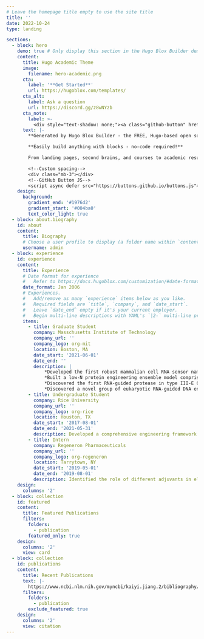 ```yaml
---
# Leave the homepage title empty to use the site title
title: ''
date: 2022-10-24
type: landing

sections:
  - block: hero
    demo: true # Only display this section in the Hugo Blox Builder demo site
    content:
      title: Hugo Academic Theme
      image:
        filename: hero-academic.png
      cta:
        label: '**Get Started**'
        url: https://hugoblox.com/templates/
      cta_alt:
        label: Ask a question
        url: https://discord.gg/z8wNYzb
      cta_note:
        label: >-
          <div style="text-shadow: none;"><a class="github-button" href="https://github.com/HugoBlox/hugo-blox-builder" data-icon="octicon-star" data-size="large" data-show-count="true" aria-label="Star">Star Hugo Blox Builder</a></div><div style="text-shadow: none;"><a class="github-button" href="https://github.com/HugoBlox/theme-academic-cv" data-icon="octicon-star" data-size="large" data-show-count="true" aria-label="Star">Star the Academic template</a></div>
      text: |-
        **Generated by Hugo Blox Builder - the FREE, Hugo-based open source website builder trusted by 500,000+ sites.**

        **Easily build anything with blocks - no-code required!**

        From landing pages, second brains, and courses to academic resumés, conferences, and tech blogs.

        <!--Custom spacing-->
        <div class="mb-3"></div>
        <!--GitHub Button JS-->
        <script async defer src="https://buttons.github.io/buttons.js"></script>
    design:
      background:
        gradient_end: '#1976d2'
        gradient_start: '#004ba0'
        text_color_light: true
  - block: about.biography
    id: about
    content:
      title: Biography
      # Choose a user profile to display (a folder name within `content/authors/`)
      username: admin
  - block: experience
    id: experience
    content:
      title: Experience
      # Date format for experience
      #   Refer to https://docs.hugoblox.com/customization/#date-format
      date_format: Jan 2006
      # Experiences.
      #   Add/remove as many `experience` items below as you like.
      #   Required fields are `title`, `company`, and `date_start`.
      #   Leave `date_end` empty if it's your current employer.
      #   Begin multi-line descriptions with YAML's `|2-` multi-line prefix.
      items:
        - title: Graduate Student
          company: Masschusetts Institute of Technology
          company_url: ''
          company_logo: org-mit
          location: Boston, MA
          date_start: '2021-06-01'
          date_end: ''
          description: | 
              *Developed the first robust mammalian cell RNA sensor named reprogrammable ADAR sensors (RADARS) that senses endogenous RNA transcripts down to 13TPM and release arbitrary payload upon ADAR mediated stop codon editing. I demonstrated this technology for cell state-specific apoptosis, molecular recording (lineage tracing with CRE), in vivo detection of tissue markers with live bioluminescence imaging, and RNA gated synthetic mRNA cytokine therapies for RNA immunotherapy in solid tumor.
              *Built a low-N protein engineering ensemble model comprising large protein langue model (ESM) and domain specific expert top layer for rapid evolution of enzymatic function. This model achieved SOTA performance on public DMS datasets. I deployed this model on a novel miniature CRISPR nuclease (PsaCas12f) and rapidly evolved a 10-fold more active enPsaCas12f for in vivo genome editing. Using this model, I evolved a SOTA T7 RNA polymerase that produces mRNA with near zero immunogenicity, BXB1 integrase that are 2-fold more active than wild type, and carbonic anhydrase with 20% increased thermal and PH stability. 
              *Discovered the first RNA-guided protease in type III-E CRISPR systems (Craspase Cas7-11/Csx29/Csx30). This is the first known abortive infection module in bacterial antiviral defense systems that utilize post-translational protein cleavage upon RNA detection. I reprogrammed the system to function as a RNA sensor system in mammalian cell and demonstrated the potential for mammalian cell RNA diagnostic and therapy. 
              *Discovered a novel group of eukaryotic RNA-guided DNA endonucleases (Fanzor). This is the first example of RNA-guided DNA cleavage mechanism in eukaryotes, and demonstrated the powerful evolution of RNA-guided nuclease TnpB’s adaptation into the eukaryotic world as they gradually acquired NLS and introns. Bioinformatic mining revealed more than 3,000 novel clusters in the eukaryotic genomes and serve as a rich resource for future nucleases. 
        - title: Undergraduate Student
          company: Rice University
          company_url: ''
          company_logo: org-rice
          location: Houston, TX
          date_start: '2017-08-01'
          date_end: '2021-05-31'
          description: Developed a comprehensive engineering framework for post-translational protein circuits in mammalian cells based on phosphorylation. By exploiting the natural diversity of kinase, phosphatase, and SH2/SH3 domains, we designed a highly tunable phosphorylation-based protein circuits that allow fast time scale response to extracellular stimuli. We built a biophysical model to characterize each modular protein part for prediction of large design space and deployed the circuit for tuning of T cell activities through sensing cytokines.
        - title: Intern
          company: Regeneron Pharmaceuticals
          company_url: ''
          company_logo: org-regeneron
          location: Tarrytown, NY
          date_start: '2019-05-01'
          date_end: '2019-08-01'
          description: Identified the role of different adjuvants in eliciting immune repones of mice to foreign antigens. Through understanding of molecular differences between adjuvants in terms of germinal centers and plasma cell formation, we formulated the antigen with an optimal adjuvant for enhanced production of therapeutic antibodies for triple negative breast cancer.  
    design:
      columns: '2'
  - block: collection
    id: featured
    content:
      title: Featured Publications
      filters:
        folders:
          - publication
        featured_only: true
    design:
      columns: '2'
      view: card
  - block: collection
    id: publications
    content:
      title: Recent Publications
      text: |-
        https://www.ncbi.nlm.nih.gov/myncbi/kaiyi.jiang.2/bibliography/public/
      filters:
        folders:
          - publication
        exclude_featured: true
    design:
      columns: '2'
      view: citation
---
```

